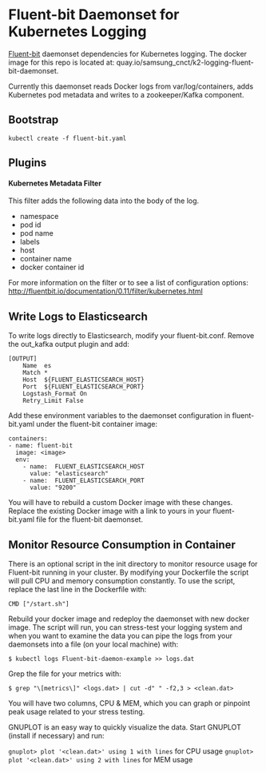# Fluent-bit Daemonset for Kubernetes Logging

[Fluent-bit](http://fluentbit.io/) daemonset dependencies for Kubernetes logging. The docker image for this repo is located at: quay.io/samsung_cnct/k2-logging-fluent-bit-daemonset.

Currently this daemonset reads Docker logs from var/log/containers, adds Kubernetes pod metadata and writes to a zookeeper/Kafka component.

## Bootstrap
```
kubectl create -f fluent-bit.yaml
```

## Plugins

#### Kubernetes Metadata Filter

This filter adds the following data into the body of the log.
* namespace
* pod id
* pod name
* labels
* host
* container name
* docker container id

For more information on the filter or to see a list of configuration options: http://fluentbit.io/documentation/0.11/filter/kubernetes.html

## Write Logs to Elasticsearch

To write logs directly to Elasticsearch, modify your fluent-bit.conf. Remove the out_kafka output plugin and add:
```
[OUTPUT]
    Name  es
    Match *
    Host  ${FLUENT_ELASTICSEARCH_HOST}
    Port  ${FLUENT_ELASTICSEARCH_PORT}
    Logstash_Format On
    Retry_Limit False
```

Add these environment variables to the daemonset configuration in fluent-bit.yaml under the fluent-bit container image:
```
containers:
- name: fluent-bit
  image: <image>
  env:
    - name:  FLUENT_ELASTICSEARCH_HOST
      value: "elasticsearch"
    - name:  FLUENT_ELASTICSEARCH_PORT
      value: "9200"
```

You will have to rebuild a custom Docker image with these changes. Replace the existing Docker image with a link to yours in your fluent-bit.yaml file for the fluent-bit daemonset.

## Monitor Resource Consumption in Container

There is an optional script in the init directory to monitor resource usage for Fluent-bit running in your cluster. By modifying your Dockerfile the script will pull CPU and memory consumption constantly. To use the script, replace the last line in the Dockerfile with:

```
CMD ["/start.sh"]
```

Rebuild your docker image and redeploy the daemonset with new docker image. The script will run, you can stress-test your logging system and when you want to examine the data you can pipe the logs from your daemonsets into a file (on your local machine) with:

```
$ kubectl logs Fluent-bit-daemon-example >> logs.dat
```

Grep the file for your metrics with:

```
$ grep "\[metrics\]" <logs.dat> | cut -d" " -f2,3 > <clean.dat>
```

You will have two columns, CPU & MEM, which you can graph or pinpoint peak usage related to your stress testing.

GNUPLOT is an easy way to quickly visualize the data. Start GNUPLOT (install if necessary) and run:

`gnuplot> plot '<clean.dat>' using 1 with lines` for CPU usage
`gnuplot> plot '<clean.dat>' using 2 with lines` for MEM usage
